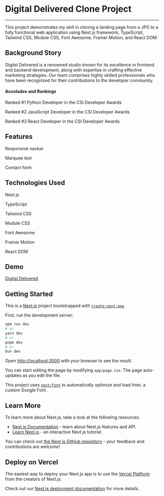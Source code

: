 # Digital Delivered Clone Project
___
This project demonstrates my skill in cloning a landing page from a JPG to a fully functional web application using Next.js framework, TypeScript, Tailwind CSS, Module CSS, Font Awesome, Framer Motion, and React DOM.

## Background Story
Digital Delivered is a renowned studio known for its excellence in frontend and backend development, along with expertise in crafting effective marketing strategies. Our team comprises highly skilled professionals who have been recognized for their contributions to the developer community.

#### Accolades and Rankings
Ranked #1 Python Developer in the CSI Developer Awards

Ranked #2 JavaScript Developer in the CSI Developer Awards

Ranked #3 React Developer in the CSI Developer Awards

## Features
Responsive navbar

Marquee text

Contact form

## Technologies Used
Next.js

TypeScript

Tailwind CSS

Module CSS

Font Awesome

Framer Motion

React DOM

## Demo
[Digital Delivered](https://digital-delivered.vercel.app/)


## Getting Started

This is a [Next.js](https://nextjs.org/) project bootstrapped with [`create-next-app`](https://github.com/vercel/next.js/tree/canary/packages/create-next-app).

First, run the development server:

```bash
npm run dev
# or
yarn dev
# or
pnpm dev
# or
bun dev
```

Open [http://localhost:3000](http://localhost:3000) with your browser to see the result.

You can start editing the page by modifying `app/page.tsx`. The page auto-updates as you edit the file.

This project uses [`next/font`](https://nextjs.org/docs/basic-features/font-optimization) to automatically optimize and load Inter, a custom Google Font.

## Learn More

To learn more about Next.js, take a look at the following resources:

- [Next.js Documentation](https://nextjs.org/docs) - learn about Next.js features and API.
- [Learn Next.js](https://nextjs.org/learn) - an interactive Next.js tutorial.

You can check out [the Next.js GitHub repository](https://github.com/vercel/next.js/) - your feedback and contributions are welcome!

## Deploy on Vercel

The easiest way to deploy your Next.js app is to use the [Vercel Platform](https://vercel.com/new?utm_medium=default-template&filter=next.js&utm_source=create-next-app&utm_campaign=create-next-app-readme) from the creators of Next.js.

Check out our [Next.js deployment documentation](https://nextjs.org/docs/deployment) for more details.
